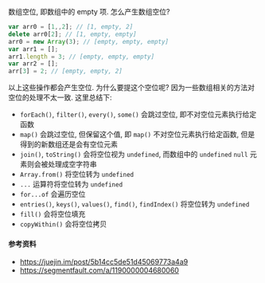 数组空位, 即数组中的 empty 项. 怎么产生数组空位?

```javascript
var arr0 = [1,,2]; // [1, empty, 2]
delete arr0[2]; // [1, empty, empty]
arr0 = new Array(3); // [empty, empty, empty]
var arr1 = [];
arr1.length = 3; // [empty, empty, empty]
var arr2 = [];
arr[3] = 2; // [empty, empty, 2]
```

以上这些操作都会产生空位. 为什么要提这个空位呢? 因为一些数组相关的方法对空位的处理不太一致. 这里总结下:

* `forEach()`, `filter()`, `every()`, `some()` 会跳过空位, 即不对空位元素执行给定函数
* `map()` 会跳过空位, 但保留这个值, 即 `map()` 不对空位元素执行给定函数, 但是得到的新数组还是会有空位元素
* `join()`, `toString()` 会将空位视为 `undefined`, 而数组中的 `undefined` `null` 元素则会被处理成空字符串
* `Array.from()` 将空位转为 `undefined`
* `...` 运算符将空位转为 `undefined`
* `for...of` 会遍历空位
* `entries()`, `keys()`, `values()`, `find()`, `findIndex()` 将空位转为 `undefined`
* `fill()` 会将空位填充
* `copyWithin()` 会将空位拷贝



#### 参考资料

* https://juejin.im/post/5b14cc5de51d45069773a4a9
* https://segmentfault.com/a/1190000004680060